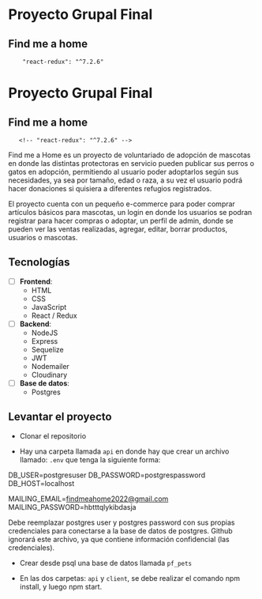 # Proyecto Grupal Final
## Find me a home
        "react-redux": "^7.2.6"
# Proyecto Grupal Final
## Find me a home
       <!-- "react-redux": "^7.2.6" -->

Find me a Home es un proyecto de voluntariado de adopción de mascotas en donde las distintas protectoras en servicio pueden publicar sus perros o gatos en adopción, permitiendo al usuario poder adoptarlos según sus necesidades, ya sea por tamaño, edad o raza, a su vez el usuario podrá hacer donaciones si quisiera a diferentes refugios registrados. 

El proyecto cuenta con un pequeño e-commerce para poder comprar artículos básicos para mascotas, un login en donde los usuarios se podran registrar para hacer compras o adoptar, un perfil de admin, donde se pueden ver las ventas realizadas, agregar, editar, borrar productos, usuarios o mascotas.

## Tecnologías

- [ ] __Frontend__:
  - HTML
  - CSS
  - JavaScript
  - React / Redux
- [ ] __Backend__:
  - NodeJS
  - Express
  - Sequelize
  - JWT
  - Nodemailer
  - Cloudinary
- [ ] __Base de datos__:
  - Postgres

## Levantar el proyecto

- Clonar el repositorio

- Hay una carpeta llamada `api` en donde hay que crear un archivo llamado: `.env` que tenga la siguiente forma:

DB_USER=postgresuser
DB_PASSWORD=postgrespassword
DB_HOST=localhost

MAILING_EMAIL=findmeahome2022@gmail.com
MAILING_PASSWORD=hbtttqlykibdasja

Debe reemplazar postgres user y postgres password con sus propias credenciales para conectarse a la base de datos de postgres. Github ignorará este archivo, ya que contiene información confidencial (las credenciales).

- Crear desde psql una base de datos llamada `pf_pets`

- En las dos carpetas: `api` y `client`, se debe realizar el comando npm install, y luego npm start.

